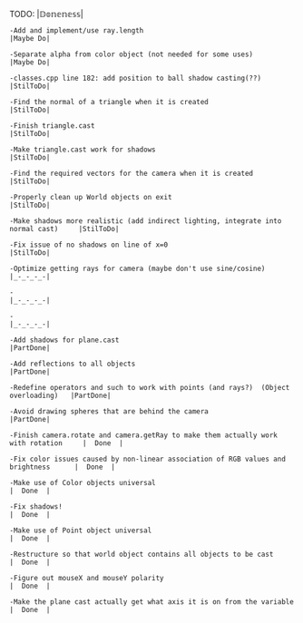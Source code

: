 TODO:  |𝔻𝕠𝕟𝕖𝕟𝕖𝕤𝕤|

	-Add and implement/use ray.length                                                    |Maybe Do|
	
	-Separate alpha from color object (not needed for some uses)                         |Maybe Do|
	
	-classes.cpp line 182: add position to ball shadow casting(??)                       |StilToDo|
	
	-Find the normal of a triangle when it is created                                    |StilToDo|
	
	-Finish triangle.cast                                                                |StilToDo|
	
	-Make triangle.cast work for shadows                                                 |StilToDo|
	
	-Find the required vectors for the camera when it is created                         |StilToDo|
	
	-Properly clean up World objects on exit                                             |StilToDo|
	
	-Make shadows more realistic (add indirect lighting, integrate into normal cast)     |StilToDo|
	
	-Fix issue of no shadows on line of x=0                                              |StilToDo|
	
	-Optimize getting rays for camera (maybe don't use sine/cosine)                      |_-_-_-_-|
	
	-                                                                                    |_-_-_-_-|
	
	-                                                                                    |_-_-_-_-|
	
	-Add shadows for plane.cast                                                          |PartDone|
	
	-Add reflections to all objects                                                      |PartDone|
	
	-Redefine operators and such to work with points (and rays?)  (Object overloading)   |PartDone|
	
	-Avoid drawing spheres that are behind the camera                                    |PartDone|
	
	-Finish camera.rotate and camera.getRay to make them actually work with rotation     |  Done  |
	
	-Fix color issues caused by non-linear association of RGB values and brightness      |  Done  |
	
	-Make use of Color objects universal                                                 |  Done  |
	
	-Fix shadows!                                                                        |  Done  |
	
	-Make use of Point object universal                                                  |  Done  |
	
	-Restructure so that world object contains all objects to be cast                    |  Done  |
	
	-Figure out mouseX and mouseY polarity                                               |  Done  |
	
	-Make the plane cast actually get what axis it is on from the variable               |  Done  |
